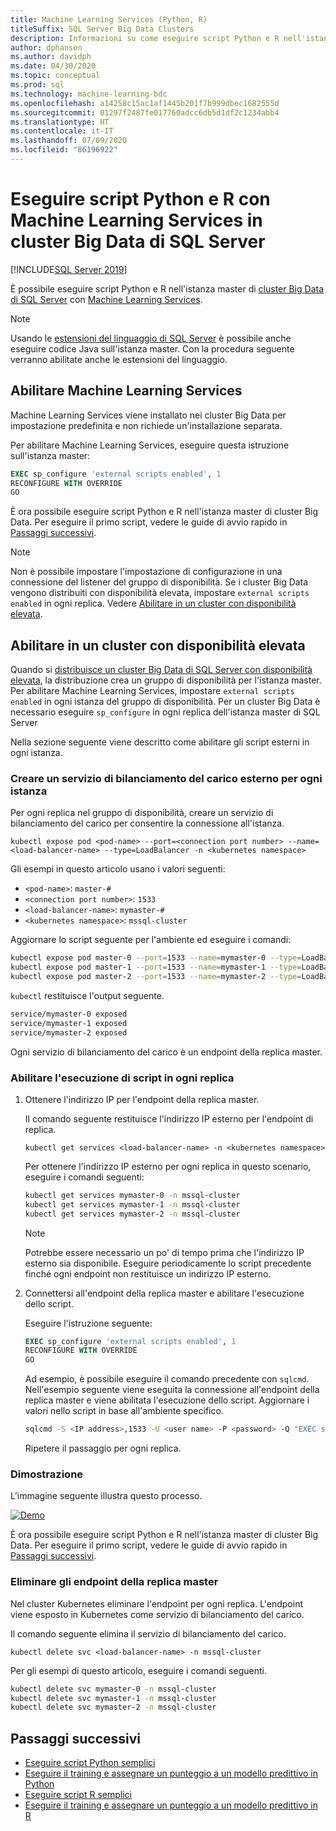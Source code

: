 ```yaml
---
title: Machine Learning Services (Python, R)
titleSuffix: SQL Server Big Data Clusters
description: Informazioni su come eseguire script Python e R nell'istanza master di cluster Big Data di SQL Server con Machine Learning Services.
author: dphansen
ms.author: davidph
ms.date: 04/30/2020
ms.topic: conceptual
ms.prod: sql
ms.technology: machine-learning-bdc
ms.openlocfilehash: a14258c15ac1af1445b201f7b999dbec1682555d
ms.sourcegitcommit: 01297f2487fe017760adcc6db5d1df2c1234abb4
ms.translationtype: HT
ms.contentlocale: it-IT
ms.lasthandoff: 07/09/2020
ms.locfileid: "86196922"
---
```

# <a name="run-python-and-r-scripts-with-machine-learning-services-on-sql-server-big-data-clusters"></a>Eseguire script Python e R con Machine Learning Services in cluster Big Data di SQL Server

[!INCLUDE[SQL Server 2019](../includes/applies-to-version/sqlserver2019.md)]

È possibile eseguire script Python e R nell'istanza master di [cluster Big Data di SQL Server](big-data-cluster-overview.md) con [Machine Learning Services](../machine-learning/index.yml).

> [!NOTE]
> Usando le [estensioni del linguaggio di SQL Server](../language-extensions/language-extensions-overview.md) è possibile anche eseguire codice Java sull'istanza master. Con la procedura seguente verranno abilitate anche le estensioni del linguaggio.

## <a name="enable-machine-learning-services"></a>Abilitare Machine Learning Services

Machine Learning Services viene installato nei cluster Big Data per impostazione predefinita e non richiede un'installazione separata.

Per abilitare Machine Learning Services, eseguire questa istruzione sull'istanza master:

```sql
EXEC sp_configure 'external scripts enabled', 1
RECONFIGURE WITH OVERRIDE
GO
```

È ora possibile eseguire script Python e R nell'istanza master di cluster Big Data. Per eseguire il primo script, vedere le guide di avvio rapido in [Passaggi successivi](#next-steps).

>[!NOTE]
>Non è possibile impostare l'impostazione di configurazione in una connessione del listener del gruppo di disponibilità. Se i cluster Big Data vengono distribuiti con disponibilità elevata, impostare `external scripts enabled` in ogni replica. Vedere [Abilitare in un cluster con disponibilità elevata](#enable-on-cluster-with-high-availability).

## <a name="enable-on-cluster-with-high-availability"></a>Abilitare in un cluster con disponibilità elevata

Quando si [distribuisce un cluster Big Data di SQL Server con disponibilità elevata](deployment-high-availability.md), la distribuzione crea un gruppo di disponibilità per l'istanza master. Per abilitare Machine Learning Services, impostare `external scripts enabled` in ogni istanza del gruppo di disponibilità. Per un cluster Big Data è necessario eseguire `sp_configure` in ogni replica dell'istanza master di SQL Server

Nella sezione seguente viene descritto come abilitare gli script esterni in ogni istanza.

### <a name="create-an-external-load-balancer-for-each-instance"></a>Creare un servizio di bilanciamento del carico esterno per ogni istanza

Per ogni replica nel gruppo di disponibilità, creare un servizio di bilanciamento del carico per consentire la connessione all'istanza. 

`kubectl expose pod <pod-name> --port=<connection port number> --name=<load-balancer-name> --type=LoadBalancer -n <kubernetes namespace>`

Gli esempi in questo articolo usano i valori seguenti:

- `<pod-name>`: `master-#`
- `<connection port number>`: `1533`
- `<load-balancer-name>`: `mymaster-#`
- `<kubernetes namespace>`: `mssql-cluster`

Aggiornare lo script seguente per l'ambiente ed eseguire i comandi:

```bash
kubectl expose pod master-0 --port=1533 --name=mymaster-0 --type=LoadBalancer -n mssql-cluster 
kubectl expose pod master-1 --port=1533 --name=mymaster-1 --type=LoadBalancer -n mssql-cluster
kubectl expose pod master-2 --port=1533 --name=mymaster-2 --type=LoadBalancer -n mssql-cluster 
```

`kubectl` restituisce l'output seguente.

```bash
service/mymaster-0 exposed
service/mymaster-1 exposed
service/mymaster-2 exposed
```

Ogni servizio di bilanciamento del carico è un endpoint della replica master.

### <a name="enable-script-execution-on-each-replica"></a>Abilitare l'esecuzione di script in ogni replica

1. Ottenere l'indirizzo IP per l'endpoint della replica master.

   Il comando seguente restituisce l'indirizzo IP esterno per l'endpoint di replica. 

   `kubectl get services <load-balancer-name> -n <kubernetes namespace>`

   Per ottenere l'indirizzo IP esterno per ogni replica in questo scenario, eseguire i comandi seguenti:

   ```bash
   kubectl get services mymaster-0 -n mssql-cluster
   kubectl get services mymaster-1 -n mssql-cluster
   kubectl get services mymaster-2 -n mssql-cluster
   ```

   >[!NOTE]
   > Potrebbe essere necessario un po' di tempo prima che l'indirizzo IP esterno sia disponibile. Eseguire periodicamente lo script precedente finché ogni endpoint non restituisce un indirizzo IP esterno.

1. Connettersi all'endpoint della replica master e abilitare l'esecuzione dello script.

    Eseguire l'istruzione seguente:

    ```sql
    EXEC sp_configure 'external scripts enabled', 1
    RECONFIGURE WITH OVERRIDE
    GO
    ```

   Ad esempio, è possibile eseguire il comando precedente con `sqlcmd`. Nell'esempio seguente viene eseguita la connessione all'endpoint della replica master e viene abilitata l'esecuzione dello script. Aggiornare i valori nello script in base all'ambiente specifico.

   ```bash
   sqlcmd -S <IP address>,1533 -U <user name> -P <password> -Q "EXEC sp_configure 'external scripts enabled', 1; RECONFIGURE WITH OVERRIDE;"
   ```

   Ripetere il passaggio per ogni replica.

### <a name="demonstration"></a>Dimostrazione

L'immagine seguente illustra questo processo.

[![Demo](media/machine-learning-services/example-kube-enable-scripts.png "Dimostrazione della funzionalità di abilitazione in Kubernetes")](media/machine-learning-services/example-kube-enable-scripts.png#lightbox)

È ora possibile eseguire script Python e R nell'istanza master di cluster Big Data. Per eseguire il primo script, vedere le guide di avvio rapido in [Passaggi successivi](#next-steps).

### <a name="delete-the-master-replica-endpoints"></a>Eliminare gli endpoint della replica master

Nel cluster Kubernetes eliminare l'endpoint per ogni replica. L'endpoint viene esposto in Kubernetes come servizio di bilanciamento del carico.

Il comando seguente elimina il servizio di bilanciamento del carico.

`kubectl delete svc <load-balancer-name> -n mssql-cluster`

Per gli esempi di questo articolo, eseguire i comandi seguenti.

```bash
kubectl delete svc mymaster-0 -n mssql-cluster
kubectl delete svc mymaster-1 -n mssql-cluster
kubectl delete svc mymaster-2 -n mssql-cluster
```

## <a name="next-steps"></a>Passaggi successivi

+ [Eseguire script Python semplici](../machine-learning/tutorials/quickstart-python-create-script.md?toc=/sql/toc.json)
+ [Eseguire il training e assegnare un punteggio a un modello predittivo in Python](../machine-learning/tutorials/quickstart-python-train-score-model.md?toc=/sql/toc.json)
+ [Eseguire script R semplici](../machine-learning/tutorials/quickstart-r-create-script.md?toc=/sql/toc.json)
+ [Eseguire il training e assegnare un punteggio a un modello predittivo in R](../machine-learning/tutorials/quickstart-r-train-score-model.md?toc=/sql/toc.json)
